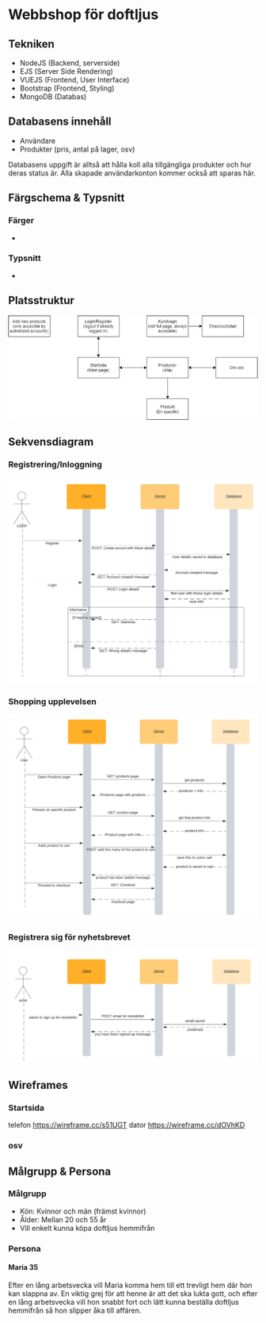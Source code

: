 # Webbshop för doftljus

## Tekniken 
- NodeJS (Backend, serverside)
- EJS (Server Side Rendering)
- VUEJS (Frontend, User Interface)
- Bootstrap (Frontend, Styling)
- MongoDB (Databas)

## Databasens innehåll
- Användare
- Produkter (pris, antal på lager, osv)

Databasens uppgift är alltså att hålla koll alla tillgängliga produkter och hur deras status är. Alla skapade användarkonton kommer också att sparas här.

## Färgschema & Typsnitt
### Färger
-

### Typsnitt
-

## Platsstruktur
<img src="./planingFiles/flowchart.png">

## Sekvensdiagram

### Registrering/Inloggning
<img src="./planingFiles/Login_Register.png">

### Shopping upplevelsen
<img src="./planingFiles/shopping_experience.png">

### Registrera sig för nyhetsbrevet
<img src="./planingFiles/Newsletter_signup.png">

## Wireframes

### Startsida
telefon https://wireframe.cc/s51UGT
dator https://wireframe.cc/dOVhKD

### osv

## Målgrupp & Persona 

### Målgrupp
- Kön: Kvinnor och män (främst kvinnor)
- Ålder: Mellan 20 och 55 år
- Vill enkelt kunna köpa doftljus hemmifrån

### Persona
#### Maria 35
Efter en lång arbetsvecka vill Maria komma hem till ett trevligt hem där hon kan slappna av. En viktig grej för att henne är att det ska lukta gott, och efter en lång arbetsvecka vill hon snabbt fort och lätt kunna beställa doftljus hemmifrån så hon slipper åka till affären.
